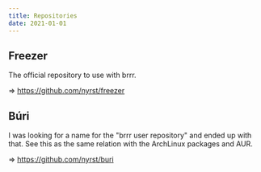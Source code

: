 ```yaml
---
title: Repositories
date: 2021-01-01
---
```


## Freezer

The official repository to use with brrr.

=> <https://github.com/nyrst/freezer>

## Búri

I was looking for a name for the "brrr user repository" and ended up with that. See this as the same relation with the ArchLinux packages and AUR.

=> <https://github.com/nyrst/buri>